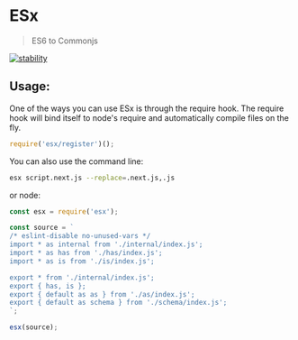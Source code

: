 # ESx
> ES6 to Commonjs

[![stability]][stability-url]

## Usage:

One of the ways you can use ESx is through the require hook. The require hook will bind itself to node's require and automatically compile files on the fly.

```javascript
require('esx/register')();
```

You can also use the command line:

```bash
esx script.next.js --replace=.next.js,.js
```

or node:

```javascript
const esx = require('esx');

const source = `
/* eslint-disable no-unused-vars */
import * as internal from './internal/index.js';
import * as has from './has/index.js';
import * as is from './is/index.js';

export * from './internal/index.js';
export { has, is };
export { default as as } from './as/index.js';
export { default as schema } from './schema/index.js';
`;

esx(source);
```

[stability]: http://badges.github.io/stability-badges/dist/experimental.svg
[stability-url]: http://learnhtmlwithsong.com/blog/wp-content/uploads/2014/12/errors-everywhere-meme.png

<!-- helpful links -->
[Bayfront Technologies - mc tutorial]: http://www.bayfronttechnologies.com/mc_tutorial.html
